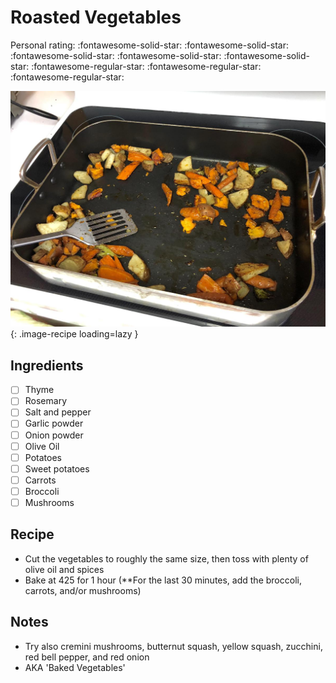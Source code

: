 <!-- Do not modify sections with "AUTO-*". They are updated by make.py -->

# Roasted Vegetables

<!-- rating=2; (User can specify rating on scale of 1-5) -->
<!-- AUTO-UserRating -->
Personal rating: :fontawesome-solid-star: :fontawesome-solid-star: :fontawesome-solid-star: :fontawesome-solid-star: :fontawesome-solid-star: :fontawesome-regular-star: :fontawesome-regular-star: :fontawesome-regular-star:
<!-- /AUTO-UserRating -->

<!-- name_image=roasted_vegetables.jpg; (User can specify image name if multiple exist) -->
<!-- AUTO-Image -->
![roasted_vegetables.jpg](./roasted_vegetables.jpg){: .image-recipe loading=lazy }
<!-- /AUTO-Image -->

## Ingredients

* [ ] Thyme
* [ ] Rosemary
* [ ] Salt and pepper
* [ ] Garlic powder
* [ ] Onion powder
* [ ] Olive Oil
* [ ] Potatoes
* [ ] Sweet potatoes
* [ ] Carrots
* [ ] Broccoli
* [ ] Mushrooms

## Recipe

* Cut the vegetables to roughly the same size, then toss with plenty of olive oil and spices
* Bake at 425 for 1 hour (**For the last 30 minutes, add the broccoli, carrots, and/or mushrooms)

## Notes

* Try also cremini mushrooms, butternut squash, yellow squash, zucchini, red bell pepper, and red onion
* AKA 'Baked Vegetables'
